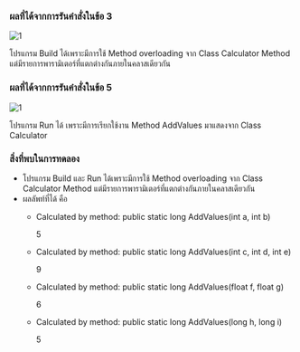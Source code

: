 ### ผลที่ได้จากการรันคำสั่งในข้อ 3


![1](https://github.com/Nitiphum7/03376836-OOP-2566-Lab-11/assets/144196695/a56a230d-b9a7-4d03-93ca-7f119b47d994)


โปรแกรม Build ได้เพราะมีการใช้ Method overloading จาก Class Calculator Method แต่มีรายการพารามิเตอร์ที่แตกต่างกันภายในคลาสเดียวกัน

### ผลที่ได้จากการรันคำสั่งในข้อ 5



![1](https://github.com/Nitiphum7/03376836-OOP-2566-Lab-11/assets/144196695/6d0c7b09-28b0-4b44-a986-5aeb8114d6a6)


โปรแกรม  Run ได้ เพราะมีการเรียกใช้งาน Method AddValues มาแสดงจาก Class Calculator

### สิ่งที่พบในการทดลอง
- โปรแกรม Build และ Run ได้เพราะมีการใช้ Method overloading จาก Class Calculator Method แต่มีรายการพารามิเตอร์ที่แตกต่างกันภายในคลาสเดียวกัน
- ผลลัพท์ที่ได้ คือ
  - Calculated by method: public static long AddValues(int a, int b)
    
    5
  - Calculated by method: public static long AddValues(int c, int d, int e)
    
    9
  - Calculated by method: public static long AddValues(float f, float g)
    
    6
  - Calculated by method: public static long AddValues(long h, long i)
    
    5
